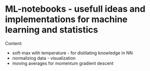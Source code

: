 # ML-notebooks - usefull ideas and implementations for machine learning and statistics

Content:
 
- soft-max with temperature - for distilating knowledge in NN
- normalizing data - visualization
- moving averages for momentum gradient descent
